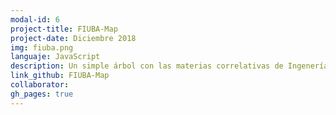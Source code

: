 ```yaml
---
modal-id: 6
project-title: FIUBA-Map
project-date: Diciembre 2018
img: fiuba.png
languaje: JavaScript
description: Un simple árbol con las materias correlativas de Ingenería en Informática y Licenciatura en Análisis de Sistemas, para mejor visualizacion del plan de estudios.
link_github: FIUBA-Map
collaborator:
gh_pages: true
---
```

